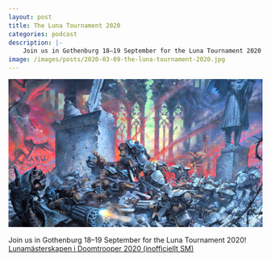 ```yaml
---
layout: post
title: The Luna Tournament 2020
categories: podcast
description: |-
    Join us in Gothenburg 18–19 September for the Luna Tournament 2020!
image: /images/posts/2020-03-09-the-luna-tournament-2020.jpg
---
```


![](/images/posts/2020-03-09-the-luna-tournament-2020.jpg)

Join us in Gothenburg 18–19 September for the Luna Tournament 2020!  
[Lunamästerskapen i Doomtrooper 2020 (inofficiellt SM)](https://www.facebook.com/events/710378336377762/)

